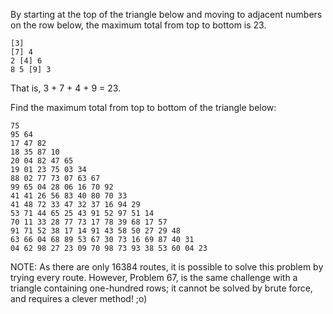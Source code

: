 

By starting at the top of the triangle below and moving to adjacent numbers on the row below, the maximum total from top to bottom is 23.

	[3]
	[7] 4
	2 [4] 6
	8 5 [9] 3

That is, 3 + 7 + 4 + 9 = 23.

Find the maximum total from top to bottom of the triangle below:

	75
	95 64
	17 47 82
	18 35 87 10
	20 04 82 47 65
	19 01 23 75 03 34
	88 02 77 73 07 63 67
	99 65 04 28 06 16 70 92
	41 41 26 56 83 40 80 70 33
	41 48 72 33 47 32 37 16 94 29
	53 71 44 65 25 43 91 52 97 51 14
	70 11 33 28 77 73 17 78 39 68 17 57
	91 71 52 38 17 14 91 43 58 50 27 29 48
	63 66 04 68 89 53 67 30 73 16 69 87 40 31
	04 62 98 27 23 09 70 98 73 93 38 53 60 04 23

NOTE: As there are only 16384 routes, it is possible to solve this problem by trying every route. However, Problem 67, is the same challenge with a triangle containing one-hundred rows; it cannot be solved by brute force, and requires a clever method! ;o)
